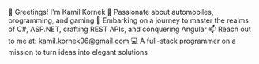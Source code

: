 👋 Greetings! I'm Kamil Kornek
👀 Passionate about automobiles, programming, and gaming
🚀 Embarking on a journey to master the realms of C#, ASP.NET, crafting REST APIs, and conquering Angular
📫 Reach out to me at: kamil.kornek96@gmail.com
💻 A full-stack programmer on a mission to turn ideas into elegant solutions
